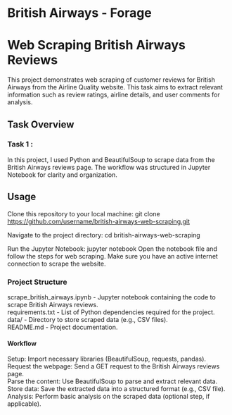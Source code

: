 # British Airways - Forage
# Web Scraping British Airways Reviews 

This project demonstrates web scraping of customer reviews for British Airways from the Airline Quality website. This task aims to extract relevant information such as review ratings, airline details, and user comments for analysis.

## Task Overview
### Task 1 :
In this project, I used Python and BeautifulSoup to scrape data from the British Airways reviews page. The workflow was structured in Jupyter Notebook for clarity and organization.


## Usage
Clone this repository to your local machine:
git clone https://github.com/username/british-airways-web-scraping.git

Navigate to the project directory:
cd british-airways-web-scraping

Run the Jupyter Notebook:
jupyter notebook
Open the notebook file and follow the steps for web scraping. Make sure you have an active internet connection to scrape the website.

### Project Structure
scrape_british_airways.ipynb - Jupyter notebook containing the code to scrape British Airways reviews. 
<br>
requirements.txt - List of Python dependencies required for the project.
<br>
data/ - Directory to store scraped data (e.g., CSV files).
<br>
README.md - Project documentation.


#### Workflow
Setup: Import necessary libraries (BeautifulSoup, requests, pandas). 
<br>
Request the webpage: Send a GET request to the British Airways reviews page.
<br>
Parse the content: Use BeautifulSoup to parse and extract relevant data.
<br>
Store data: Save the extracted data into a structured format (e.g., CSV file).
<br>
Analysis: Perform basic analysis on the scraped data (optional step, if applicable).
